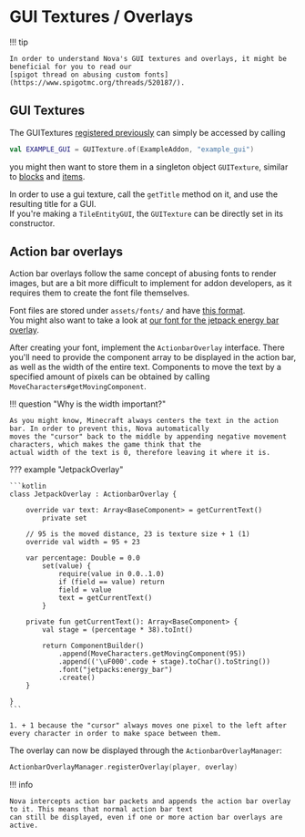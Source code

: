 # GUI Textures / Overlays

!!! tip
    
    In order to understand Nova's GUI textures and overlays, it might be beneficial for you to read our
    [spigot thread on abusing custom fonts](https://www.spigotmc.org/threads/520187/).

## GUI Textures

The GUITextures [registered previously](asset-packs/creating-guis.md) can simply be accessed by calling  
```kotlin
val EXAMPLE_GUI = GUITexture.of(ExampleAddon, "example_gui")
```
you might then want to store them in a singleton object `GUITexture`, similar to [blocks](blocks/registering-materials.md)
and [items](items/registering-materials.md).  

In order to use a gui texture, call the `getTitle` method on it, and use the resulting title for a GUI.  
If you're making a `TileEntityGUI`, the `GUITexture` can be directly set in its constructor.

## Action bar overlays

Action bar overlays follow the same concept of abusing fonts to render images, but are a bit more difficult to implement
for addon developers, as it requires them to create the font file themselves.  

Font files are stored under `assets/fonts/` and have [this format](https://minecraft.fandom.com/wiki/Resource_Pack#Fonts).  
You might also want to take a look at [our font for the jetpack energy bar overlay](https://github.com/Nova-Addons/Jetpacks/blob/main/src/main/resources/assets/fonts/energy_bar.json).

After creating your font, implement the `ActionbarOverlay` interface. There you'll need to provide the component array
to be displayed in the action bar, as well as the width of the entire text. Components to move the text by a specified
amount of pixels can be obtained by calling `MoveCharacters#getMovingComponent`.

!!! question "Why is the width important?"

    As you might know, Minecraft always centers the text in the action bar. In order to prevent this, Nova automatically
    moves the "cursor" back to the middle by appending negative movement characters, which makes the game think that the
    actual width of the text is 0, therefore leaving it where it is.

??? example "JetpackOverlay"

    ```kotlin
    class JetpackOverlay : ActionbarOverlay {
    
        override var text: Array<BaseComponent> = getCurrentText()
            private set
        
        // 95 is the moved distance, 23 is texture size + 1 (1)
        override val width = 95 + 23
        
        var percentage: Double = 0.0
            set(value) {
                require(value in 0.0..1.0)
                if (field == value) return
                field = value
                text = getCurrentText()
            }
        
        private fun getCurrentText(): Array<BaseComponent> {
            val stage = (percentage * 38).toInt()
            
            return ComponentBuilder()
                .append(MoveCharacters.getMovingComponent(95))
                .append(('\uF000'.code + stage).toChar().toString())
                .font("jetpacks:energy_bar")
                .create()
        }
    
    }
    ```
    
    1. + 1 because the "cursor" always moves one pixel to the left after every character in order to make space between them.

The overlay can now be displayed through the `ActionbarOverlayManager`:

```kotlin
ActionbarOverlayManager.registerOverlay(player, overlay)
```

!!! info

    Nova intercepts action bar packets and appends the action bar overlay to it. This means that normal action bar text
    can still be displayed, even if one or more action bar overlays are active.